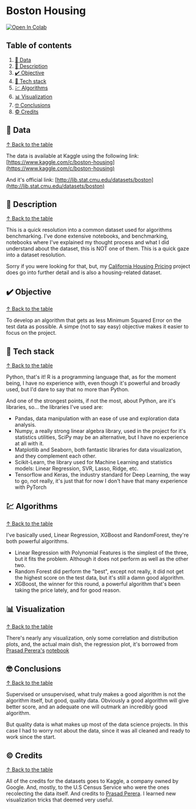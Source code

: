# Boston Housing #

[![Open In Colab](https://colab.research.google.com/assets/colab-badge.svg)](https://colab.research.google.com/github/jofaval/boston-housing/blob/master/notebook.ipynb)

## Table of contents

1. [📁 Data](#-data)
1. [📓 Description](#-description)
1. [✔️ Objective](#-objective)
1. [🧱 Tech stack](#-tech-stack)
1. [💹 Algorithms](#-algorithms)
1. [📊 Visualization](#-visualization)
1. [🤓 Conclusions](#-conclusions)
1. [©️ Credits](#-credits)

## 📁 Data
[↑ Back to the table](#table-of-contents)

The data is available at Kaggle using the following link:\
[https://www.kaggle.com/c/boston-housing](https://www.kaggle.com/c/boston-housing)

And it's official link:
[http://lib.stat.cmu.edu/datasets/boston](http://lib.stat.cmu.edu/datasets/boston)

## 📓 Description
[↑ Back to the table](#table-of-contents)

This is a quick resolution into a common dataset used for algorithms benchmarking. I've done extensive notebooks, and benchmarking, notebooks where I've explained my thought process and what I did understand about the dataset, this is NOT one of them. This is a quick gaze into a dataset resolution.

Sorry if you were looking for that, but, my [California Housing Pricing](https://github.com/jofaval/california-housing-pricing) project does go into further detail and is also a housing-related dataset.

## ✔️ Objective
[↑ Back to the table](#table-of-contents)

To develop an algorithm that gets as less Minimum Squared Error on the test data as possible. A simpe (not to say easy) objective makes it easier to focus on the project.

## 🧱 Tech stack
[↑ Back to the table](#table-of-contents)

Python, that's it! R is a programming language that, as for the moment being, I have no experience with, even though it's powerful and broadly used, but I'd dare to say that no more than Python.

And one of the strongest points, if not the most, about Python, are it's libraries, so... the libraries I've used are:

- Pandas, data manipulation with an ease of use and exploration data analysis.
- Numpy, a really strong linear algebra library, used in the project for it's statistics utilities, SciPy may be an alternative, but I have no experience at all with it.
- Matplotlib and Seaborn, both fantastic libraries for data visualization, and they complement each other.
- Scikit-Learn, the library used for Machine Learning and statistics models: Linear Regression, SVR, Lasso, Ridge, etc.
- Tensorflow and Keras, the industry standard for Deep Learning, the way to go, not really, it's just that for now I don't have that many experience with PyTorch

## 💹 Algorithms
[↑ Back to the table](#table-of-contents)

I've basically used, Linear Regression, XGBoost and RandomForest, they're both powerful algorithms.

- Linear Regression with Polynomial Features is the simplest of the three, but it fits the problem. Although it does not perform as well as the other two.
- Random Forest did perform the "best", except not really, it did not get the highest score on the test data, but it's still a damn good algorithm.
- XGBoost, the winner for this round, a powerful algorithm that's been taking the price lately, and for good reason.

## 📊 Visualization
[↑ Back to the table](#table-of-contents)

There's nearly any visualization, only some correlation and distribution plots, and, the actual main dish, the regression plot, it's borrowed from [Prasad Perera's](https://www.kaggle.com/prasadperera) [notebook](https://www.kaggle.com/code/prasadperera/the-boston-housing-dataset)

## 🤓 Conclusions
[↑ Back to the table](#table-of-contents)

Supervised or unsupervised, what truly makes a good algorithm is not the algorithm itself, but good, quality data. Obviously a good algorithm will give better score, and an adequate one will outmark an incredibly good algorithm.

But quality data is what makes up most of the data science projects. In this case I had to worry not about the data, since it was all cleaned and ready to work since the start.

## ©️ Credits
[↑ Back to the table](#table-of-contents)

All of the credits for the datasets goes to Kaggle, a company owned by Google. And, mostly, to the U.S Census Service who were the ones recolecting the data itself.
And credits to [Prasad Perera](https://www.kaggle.com/prasadperera). I learned new visualization tricks that deemed very useful.